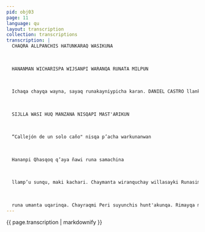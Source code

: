 ```yaml
---
pid: obj03
page: 11
language: qu
layout: transcription
collection: transcriptions
transcription: |
  CHAQRA ALLPANCHIS HATUNKARAQ WASIKUNA
  
  
  
  HANANMAN WICHARISPA WIJSANPI WARANQA RUNATA MILPUN
  
  
  
  Ichaqa chayqa wayna, sayaq runakayniypicha karan. DANIEL CASTRO llank’aywasinmanmi chayamuyku. Hinaspa payqa phaway phawaychalla Jefenmanta permisota mañamun pisqaminutullapaq. Kay waynaqa qilqantaq, qinata allinta T'oqachin, misk'isimiraq, allpa suwaraq warmi pampachanapaq. CRONICAWAN: Imatan willawankiman RUNASIMI OFICIALMANTA, CRONICAWANmantapas ichas yapaychawankiman. DANIEL CASTRO Anchata yupaychani tapukuq hamusqaykita. Chay willay kamachita radiopi uyarispa manan puñunichu, pantay pantay musphaspa, ñawiyta kicharis qa, luqt'uchu kani; imachu kani nispa. CRONICAWAN: Imachatawan willayuwankiman maqt'acha? DANIEL CASTRO Nisaykicha allintan llank’ani. Jefen
  
  
  
  SIJLLA WASI HUQ MANZANA NISQAPI MAST'ARIKUN
  
  
  
  “Callejón de un solo caño" nisqa p’acha warkunanwan
  
  
  
  Hananpi Qhasqoq q’aya ñawi runa samachina
  
  
  
  llamp’u sunqu, maki kachari. Chaymanta wiranquchay willasayki Runasimi yachachiqmi kasaq, barriada kunapi mana pitapas, mana waqcha masiyta qullqita mañaspa. Ripunaykipaqtaq qinachayta takirachisaq. VALICHATA t'uqayachispa qan rayku, hamusqayki raykuraq. JUAN BAUTISTA NAOLA ARAGONpa wasinmanmi chayamuyku chaypin sumaqta chaskiwanku, yananpas, churinkunapas. Payqa kikillansunqu sapa. Ankaylli qhawayniyuq yuyay simi, qalluraq harawinpi. CRONICAWAN: Wayqiy wasi punkuykitan takapayamuni, imatataq niwankiman RUNASIMI OFICIAL kasqanmanta?. JUAN BAUTISTA NAOLA ARAGON: Wayqiy "se pasó" nisaykicha jerqapi Velascomanta. Nuqapajqa chay Apusimi LEY, nisqa kuskachasqan Reforma Agrariawan, qayapitaq aswan yupaychasqa kanqa. Chayraqmi
  
  
  
  runa umanta uqarinqa. Chayraqmi Peri suyunchis hunt'akunqa. Rimayqa manan simillachu, runakaymi, nunaq siminmi. CRONICAWAN: Imataq Lima kawsayniyki. JUAN BAUTISTA NAOLA ARAGON: Yachankina sastre kasqayta, P'acha siraq kayniypi pachalichuni gaga sumaq quyakunata, sami wiraquchakunata, hipikunata, rocanrolerokunata, tukuy runata; chaywanmi yuyay, yuyay kawsani allin saphichasqa. CRONICAWAN: Ima mana qunqayniykitaya willaykuway, warmimantapas, yuyarikuya?. JUAN BAUTISTA NAOLA ARAGON: Licenciados Fuerzas Armadasmanta, Directivo kaspa wamink'a Velascowan Palaciopi, Lomisionwan tuparayku; hinaspa harawrani TALARA y SUS COMPLEJOS takita, tukuruqtiytaq Kamachiqninchis chansayukuwan warmi sua nispa,
---
```


{{ page.transcription | markdownify }}
